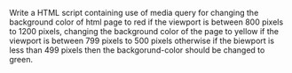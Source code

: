 Write a HTML script containing use of media query for changing the background color of html page to red if the viewport is between 800 pixels to 1200 pixels, changing the background color of the page to yellow if the viewport is between 799 pixels to 500 pixels otherwise if the biewport is less than 499 pixels then the backgorund-color should be changed to green.
